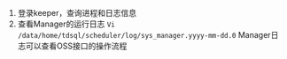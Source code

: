 1. 登录keeper，查询进程和日志信息
2. 查看Manager的运行日志
`Vi /data/home/tdsql/scheduler/log/sys_manager.yyyy-mm-dd.0`
Manager日志可以查看OSS接口的操作流程
